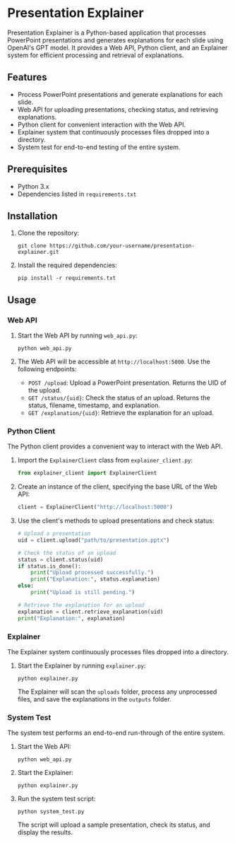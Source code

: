 # Presentation Explainer

Presentation Explainer is a Python-based application that processes PowerPoint presentations and generates explanations for each slide using OpenAI's GPT model. It provides a Web API, Python client, and an Explainer system for efficient processing and retrieval of explanations.

## Features

- Process PowerPoint presentations and generate explanations for each slide.
- Web API for uploading presentations, checking status, and retrieving explanations.
- Python client for convenient interaction with the Web API.
- Explainer system that continuously processes files dropped into a directory.
- System test for end-to-end testing of the entire system.

## Prerequisites

- Python 3.x
- Dependencies listed in `requirements.txt`

## Installation

1. Clone the repository:

   ```shell
   git clone https://github.com/your-username/presentation-explainer.git
   ```

2. Install the required dependencies:

   ```shell
   pip install -r requirements.txt
   ```

## Usage

### Web API

1. Start the Web API by running `web_api.py`:

   ```shell
   python web_api.py
   ```

2. The Web API will be accessible at `http://localhost:5000`. Use the following endpoints:

   - `POST /upload`: Upload a PowerPoint presentation. Returns the UID of the upload.
   - `GET /status/{uid}`: Check the status of an upload. Returns the status, filename, timestamp, and explanation.
   - `GET /explanation/{uid}`: Retrieve the explanation for an upload.

### Python Client

The Python client provides a convenient way to interact with the Web API.

1. Import the `ExplainerClient` class from `explainer_client.py`:

   ```python
   from explainer_client import ExplainerClient
   ```

2. Create an instance of the client, specifying the base URL of the Web API:

   ```python
   client = ExplainerClient("http://localhost:5000")
   ```

3. Use the client's methods to upload presentations and check status:

   ```python
   # Upload a presentation
   uid = client.upload("path/to/presentation.pptx")

   # Check the status of an upload
   status = client.status(uid)
   if status.is_done():
       print("Upload processed successfully.")
       print("Explanation:", status.explanation)
   else:
       print("Upload is still pending.")

   # Retrieve the explanation for an upload
   explanation = client.retrieve_explanation(uid)
   print("Explanation:", explanation)
   ```

### Explainer

The Explainer system continuously processes files dropped into a directory.

1. Start the Explainer by running `explainer.py`:

   ```shell
   python explainer.py
   ```

   The Explainer will scan the `uploads` folder, process any unprocessed files, and save the explanations in the `outputs` folder.

### System Test

The system test performs an end-to-end run-through of the entire system.

1. Start the Web API:

   ```shell
   python web_api.py
   ```

2. Start the Explainer:

   ```shell
   python explainer.py
   ```

3. Run the system test script:

   ```shell
   python system_test.py
   ```

   The script will upload a sample presentation, check its status, and display the results.

